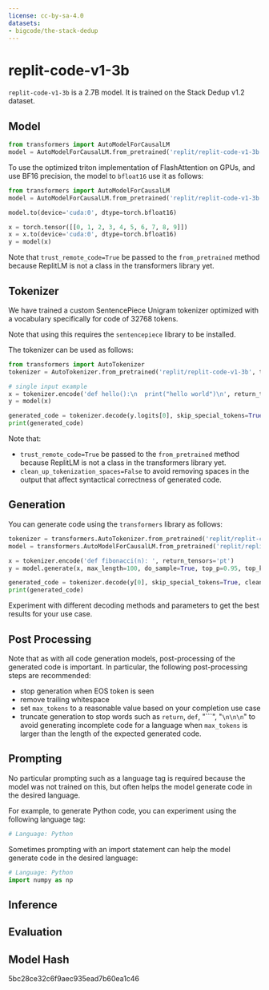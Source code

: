 ```yaml
---
license: cc-by-sa-4.0
datasets:
- bigcode/the-stack-dedup
---
```



# replit-code-v1-3b 

`replit-code-v1-3b` is a 2.7B model. It is trained on the Stack Dedup v1.2 dataset.



## Model


```python
from transformers import AutoModelForCausalLM
model = AutoModelForCausalLM.from_pretrained('replit/replit-code-v1-3b', trust_remote_code=True)
```

To use the optimized triton implementation of FlashAttention on GPUs, and use BF16 precision, the model to `bfloat16` use it as follows:

```python
from transformers import AutoModelForCausalLM
model = AutoModelForCausalLM.from_pretrained('replit/replit-code-v1-3b', trust_remote_code=True, attn_impl='triton')

model.to(device='cuda:0', dtype=torch.bfloat16)

x = torch.tensor([[0, 1, 2, 3, 4, 5, 6, 7, 8, 9]])
x = x.to(device='cuda:0', dtype=torch.bfloat16)
y = model(x)

```

Note that `trust_remote_code=True` be passed to the `from_pretrained` method because ReplitLM is not a class in the transformers library yet. 

## Tokenizer

We have trained a custom SentencePiece Unigram tokenizer optimized with a vocabulary specifically for code of 32768 tokens.

Note that using this requires the `sentencepiece` library to be installed. 

The tokenizer can be used as follows:

```python
from transformers import AutoTokenizer
tokenizer = AutoTokenizer.from_pretrained('replit/replit-code-v1-3b', trust_remote_code=True)

# single input example
x = tokenizer.encode('def hello():\n  print("hello world")\n', return_tensors='pt')
y = model(x)

generated_code = tokenizer.decode(y.logits[0], skip_special_tokens=True, clean_up_tokenization_spaces=False)
print(generated_code)
```

Note that: 
- `trust_remote_code=True` be passed to the `from_pretrained` method because ReplitLM is not a class in the transformers library yet.
- `clean_up_tokenization_spaces=False` to avoid removing spaces in the output that affect syntactical correctness of generated code. 


## Generation

You can generate code using the `transformers` library as follows:

```python
tokenizer = transformers.AutoTokenizer.from_pretrained('replit/replit-code-v1-3b', trust_remote_code=True)
model = transformers.AutoModelForCausalLM.from_pretrained('replit/replit-code-v1-3b', trust_remote_code=True)

x = tokenizer.encode('def fibonacci(n): ', return_tensors='pt')
y = model.generate(x, max_length=100, do_sample=True, top_p=0.95, top_k=60, temperature=0.8, num_return_sequences=1, eos_token_id=tokenizer.eos_token_id)

generated_code = tokenizer.decode(y[0], skip_special_tokens=True, clean_up_tokenization_spaces=False)
print(generated_code)
```

Experiment with different decoding methods and parameters to get the best results for your use case.

## Post Processing

Note that as with all code generation models, post-processing of the generated code is important. In particular, the following post-processing steps are recommended:
- stop generation when EOS token is seen
- remove trailing whitespace
- set `max_tokens` to a reasonable value based on your completion use case
- truncate generation to stop words such as `return`, `def`, "```", "`\n\n\n`" to avoid generating incomplete code for a language when `max_tokens` is larger than the length of the expected generated code.

## Prompting

No particular prompting such as a language tag is required because the model was not trained on this, but often helps the model generate code in the desired language.

For example, to generate Python code, you can experiment using the following language tag:

```python
# Language: Python
```

Sometimes prompting with an import statement can help the model generate code in the desired language:

```python
# Language: Python
import numpy as np
```

## Inference

## Evaluation



## Model Hash
5bc28ce32c6f9aec935ead7b60ea1c46






